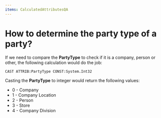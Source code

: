 ```yaml
---
items: CalculatedAttributesQA
---
```


# How to determine the party type of a party?

If we need to compare the **PartyType** to check if it is a company, person or other, the following calculation would do the job:

```
CAST ATTRIB:PartyType CONST:System.Int32
```

Casting the **PartyType** to integer would return the following values:

- 0 - Company
- 1 - Company Location
- 2 - Person
- 3 - Store
- 4 - Company Division
